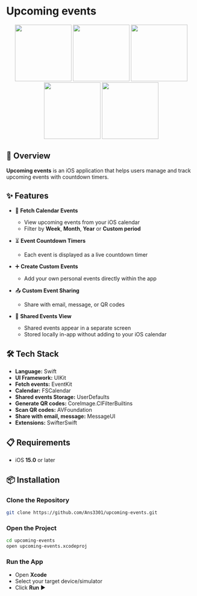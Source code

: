 # Upcoming events
<p align="center">
    <img src="https://github.com/user-attachments/assets/de258201-01f1-4b3a-b2a3-884e72a06c3f" width="150">
    <img src="https://github.com/user-attachments/assets/cf7a8cd4-2eaa-4300-b0c0-af16c0e67f98" width="150">
    <img src="https://github.com/user-attachments/assets/acf4651e-21bc-4296-9b2b-a8f0611c08e4" width="150">
    <img src="https://github.com/user-attachments/assets/45391526-6bf4-4299-8768-6856509e377c" width="150">
    <img src="https://github.com/user-attachments/assets/5acd0870-a733-47d6-b086-489b64842810" width="150">
</p>

## 🚀 Overview
**Upcoming events** is an iOS application that helps users manage and track upcoming events with countdown timers.

## ✨ Features
- 📅 **Fetch Calendar Events**
  - View upcoming events from your iOS calendar
  - Filter by **Week**, **Month**, **Year** or **Custom period**

- ⏳ **Event Countdown Timers**
  - Each event is displayed as a live countdown timer

- ➕ **Create Custom Events**
  - Add your own personal events directly within the app

- 📤 **Custom Event Sharing**
  - Share with email, message, or QR codes

- 👫 **Shared Events View**
  - Shared events appear in a separate screen
  - Stored locally in-app without adding to your iOS calendar

 ## 🛠 Tech Stack

- **Language:** Swift   
- **UI Framework:** UIKit
- **Fetch events:** EventKit 
- **Calendar:** FSCalendar
- **Shared events Storage:** UserDefaults
- **Generate QR codes:** CoreImage.CIFilterBuiltins
- **Scan QR codes:** AVFoundation
- **Share with email, message:** MessageUI
- **Extensions:** SwifterSwift
## 📋 Requirements

- iOS **15.0** or later

## 📦 Installation

### Clone the Repository
```bash
git clone https://github.com/Ans3301/upcoming-events.git
```

### Open the Project
```bash
cd upcoming-events
open upcoming-events.xcodeproj
```

### Run the App
- Open **Xcode**
- Select your target device/simulator
- Click **Run** ▶️

